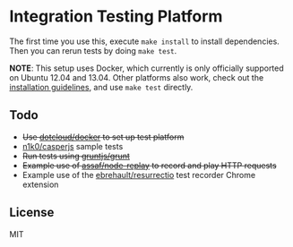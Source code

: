 Integration Testing Platform
============================

The first time you use this, execute `make install` to install dependencies.
Then you can rerun tests by doing `make test`.

**NOTE**: This setup uses Docker, which currently is only officially supported
on Ubuntu 12.04 and 13.04. Other platforms also work, check out the 
[installation guidelines](http://www.docker.io/gettingstarted/), and use `make
test` directly.


Todo
----

- ~~Use [dotcloud/docker](https://github.com/dotcloud/docker) to set up test
  platform~~
- [n1k0/casperjs](https://github.com/n1k0/casperjs) sample tests
- ~~Run tests using [gruntjs/grunt](https://github.com/gruntjs/grunt)~~
- ~~Example use of [assaf/node-replay](https://github.com/assaf/node-replay) to
  record and play HTTP requests~~
- Example use of the
  [ebrehault/resurrectio](https://github.com/ebrehault/resurrectio) test
  recorder Chrome extension


License
-------
MIT
